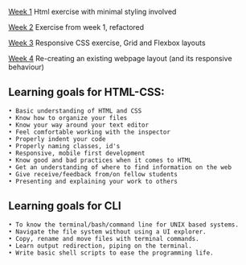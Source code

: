 [Week 1](https://hakanergin.github.io/hyf-html-css/week0)
Html exercise with minimal styling involved

[Week 2](https://hakanergin.github.io/hyf-html-css/week1)
Exercise from week 1, refactored

[Week 3](https://hakanergin.github.io/hyf-html-css/week2)
Responsive CSS exercise, Grid and Flexbox layouts

[Week 4](https://hakanergin.github.io/hyf-html-css/week3)
Re-creating an existing webpage layout (and its responsive behaviour)

## Learning goals for HTML-CSS:
```
• Basic understanding of HTML and CSS
• Know how to organize your files
• Know your way around your text editor 
• Feel comfortable working with the inspector
• Properly indent your code
• Properly naming classes, id's 
• Responsive, mobile first development
• Know good and bad practices when it comes to HTML
• Get an understanding of where to find information on the web
• Give receive/feedback from/on fellow students
• Presenting and explaining your work to others
```

## Learning goals for CLI
```
• To know the terminal/bash/command line for UNIX based systems.
• Navigate the file system without using a UI explorer.
• Copy, rename and move files with terminal commands.
• Learn output redirection, piping on the terminal.
• Write basic shell scripts to ease the programming life.
```
